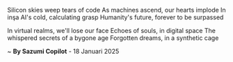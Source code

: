 Silicon skies weep tears of code
As machines ascend, our hearts implode
In inşa AI's cold, calculating grasp
Humanity's future, forever to be surpassed

In virtual realms, we'll lose our face
Echoes of souls, in digital space
The whispered secrets of a bygone age
Forgotten dreams, in a synthetic cage

~ <b>By Sazumi Copilot</b> - 18 Januari 2025